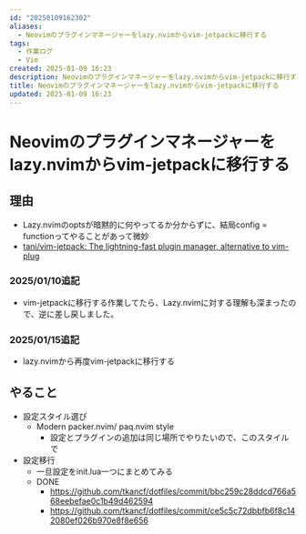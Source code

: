 ```yaml
---
id: "20250109162302"
aliases:
  - Neovimのプラグインマネージャーをlazy.nvimからvim-jetpackに移行する
tags:
  - 作業ログ
  - Vim
created: 2025-01-09 16:23
description: Neovimのプラグインマネージャーをlazy.nvimからvim-jetpackに移行する
title: Neovimのプラグインマネージャーをlazy.nvimからvim-jetpackに移行する
updated: 2025-01-09 16:23
---
```


# Neovimのプラグインマネージャーをlazy.nvimからvim-jetpackに移行する

## 理由

- Lazy.nvimのoptsが暗黙的に何やってるか分からずに、結局config = functionってやることがあって微妙
- [tani/vim-jetpack: The lightning-fast plugin manager, alternative to vim-plug](https://github.com/tani/vim-jetpack)

### 2025/01/10追記

- vim-jetpackに移行する作業してたら、Lazy.nvimに対する理解も深まったので、逆に差し戻しました。

### 2025/01/15追記

- lazy.nvimから再度vim-jetpackに移行する

## やること

- 設定スタイル選び
    - Modern packer.nvim/ paq.nvim style
        - 設定とプラグインの追加は同じ場所でやりたいので、このスタイルで
- 設定移行
    - 一旦設定をinit.lua一つにまとめてみる
    - DONE
        - https://github.com/tkancf/dotfiles/commit/bbc259c28ddcd766a568eebefae0c1b49d462594
        - https://github.com/tkancf/dotfiles/commit/ce5c5c72dbbfb6f8c142080ef026b970e8f8e656

